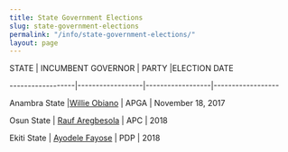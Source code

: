 ```yaml
---
title: State Government Elections
slug: state-government-elections
permalink: "/info/state-government-elections/"
layout: page
---
```


STATE | INCUMBENT GOVERNOR | PARTY |ELECTION DATE

------------------|------------------|------------------|------------------

Anambra State |[Willie Obiano](/person/willie-obiano/ "Willie Obiano") | APGA | November 18, 2017

Osun State | [Rauf Aregbesola](/person/rauf-aregbesola/ "Rauf Aregbesola") | APC | 2018

Ekiti State | [Ayodele Fayose](/person/ayodele-fayose/ "Ayodele Fayose") | PDP | 2018
